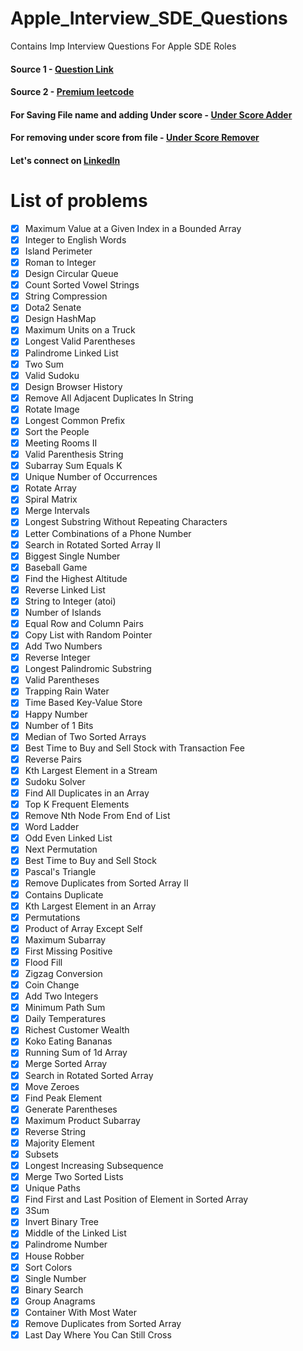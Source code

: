 # Apple_Interview_SDE_Questions
 Contains Imp Interview Questions For Apple SDE Roles

#### Source 1 - [Question Link](https://seanprashad.com/leetcode-patterns/)
#### Source 2 - [Premium leetcode](https://leetcode.com/problemset/all/)

#### For Saving File name and adding Under score  - [Under Score Adder](https://github.com/aayushkumar20/Apple_Interview_SDE_Questions/blob/main/UnderScoreAdder.java)
#### For removing under score from file - [Under Score Remover](https://github.com/aayushkumar20/Apple_Interview_SDE_Questions/blob/main/UnderScoreRemover.java)

#### Let's connect on [LinkedIn](www.linkedin.com/in/aayush-kumar-20)



# List of problems
- [x] Maximum Value at a Given Index in a Bounded Array
- [x] Integer to English Words
- [x] Island Perimeter
- [x] Roman to Integer
- [x] Design Circular Queue
- [x] Count Sorted Vowel Strings
- [x] String Compression
- [x] Dota2 Senate
- [x] Design HashMap
- [x] Maximum Units on a Truck
- [x] Longest Valid Parentheses
- [x] Palindrome Linked List
- [x] Two Sum
- [x] Valid Sudoku
- [x] Design Browser History
- [x] Remove All Adjacent Duplicates In String
- [x] Rotate Image
- [x] Longest Common Prefix
- [x] Sort the People
- [x] Meeting Rooms II
- [x] Valid Parenthesis String
- [x] Subarray Sum Equals K
- [x] Unique Number of Occurrences
- [x] Rotate Array
- [x] Spiral Matrix
- [x] Merge Intervals
- [x] Longest Substring Without Repeating Characters
- [x] Letter Combinations of a Phone Number
- [x] Search in Rotated Sorted Array II
- [x] Biggest Single Number
- [x] Baseball Game
- [x] Find the Highest Altitude
- [x] Reverse Linked List
- [x] String to Integer (atoi)
- [x] Number of Islands
- [x] Equal Row and Column Pairs
- [x] Copy List with Random Pointer
- [x] Add Two Numbers
- [x] Reverse Integer
- [x] Longest Palindromic Substring
- [x] Valid Parentheses
- [x] Trapping Rain Water
- [x] Time Based Key-Value Store
- [x] Happy Number
- [x] Number of 1 Bits
- [x] Median of Two Sorted Arrays
- [x] Best Time to Buy and Sell Stock with Transaction Fee
- [x] Reverse Pairs
- [x] Kth Largest Element in a Stream
- [x] Sudoku Solver
- [x] Find All Duplicates in an Array
- [x] Top K Frequent Elements
- [x] Remove Nth Node From End of List
- [x] Word Ladder
- [x] Odd Even Linked List
- [x] Next Permutation
- [x] Best Time to Buy and Sell Stock
- [x] Pascal's Triangle
- [x] Remove Duplicates from Sorted Array II
- [x] Contains Duplicate
- [x] Kth Largest Element in an Array
- [x] Permutations
- [x] Product of Array Except Self
- [x] Maximum Subarray
- [x] First Missing Positive
- [x] Flood Fill
- [x] Zigzag Conversion
- [x] Coin Change
- [x] Add Two Integers
- [x] Minimum Path Sum
- [x] Daily Temperatures
- [x] Richest Customer Wealth
- [x] Koko Eating Bananas
- [x] Running Sum of 1d Array
- [x] Merge Sorted Array
- [x] Search in Rotated Sorted Array
- [x] Move Zeroes
- [x] Find Peak Element
- [x] Generate Parentheses
- [x] Maximum Product Subarray
- [x] Reverse String
- [x] Majority Element
- [x] Subsets
- [x] Longest Increasing Subsequence
- [x] Merge Two Sorted Lists
- [x] Unique Paths
- [x] Find First and Last Position of Element in Sorted Array
- [x] 3Sum
- [x] Invert Binary Tree
- [x] Middle of the Linked List
- [x] Palindrome Number
- [x] House Robber
- [x] Sort Colors
- [x] Single Number
- [x] Binary Search
- [x] Group Anagrams
- [x] Container With Most Water
- [x] Remove Duplicates from Sorted Array
- [x] Last Day Where You Can Still Cross